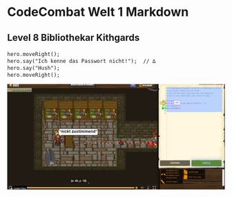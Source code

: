 # CodeCombat Welt 1 Markdown
## Level 8 Bibliothekar Kithgards
```
hero.moveRight();
hero.say("Ich kenne das Passwort nicht!");  // ∆
hero.say("Hush");
hero.moveRight();
```
![Alt text](image-7.png)